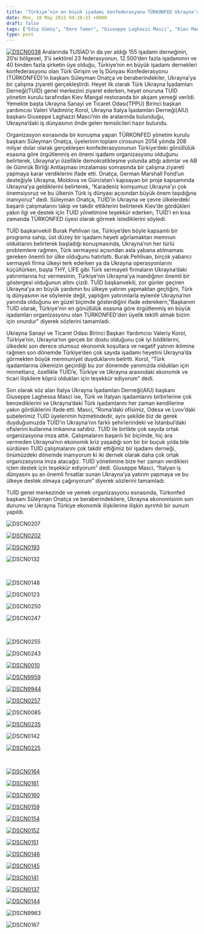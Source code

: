 ```yaml
---
title: 'Türkiye’nin en büyük işadamı konfederasyonu TÜRKONFED Ukrayna’da TUİD’in konuğuydu'
date: Mon, 18 May 2015 04:26:33 +0000
draft: false
tags: ["Edip Gümüş", "Emre Tamer", "Giuseppe Laghazzi Masci", "Kiev Mangal restoran", "Süleyman Onatça", "TPPU", "TUİD (Türk Ukrayna İşadamları Derneği)", "türkonfed", "Türkonfed Ukrayna", "TUSİAD", "Ukrayna İtalya İşadamları Derneği", "Ukrayna Sanayi ve Ticaret Odası", "Valeri Vladimiriç Korol"]
type: post
---
```


[![DSCN0038](http://burakpehlivan.org/wp-content/uploads/2015/05/DSCN0038.jpg)](http://burakpehlivan.org/wp-content/uploads/2015/05/DSCN0038.jpg)
Aralarında TUSİAD’ın da yer aldığı 155 işadamı derneğinin, 20’si bölgesel, 3’ü sektörel 23 federasyonun, 12.500’den fazla işadamının ve 40 binden fazla şirketin üye olduğu, Türkiye’nin en büyük işadamı dernekleri konfederasyonu olan Türk Girişim ve İş Dünyası Konfederasyonu (TÜRKONFED)’in başkanı Süleyman Onatça ve beraberindekiler, Ukrayna’ya bir çalışma ziyareti gerçekleştirdi. Heyet ilk olarak Türk Ukrayna İşadamları Derneği(TUİD) genel merkezini ziyaret ederken, heyet onuruna TUİD yönetim kurulu tarafından Kiev Mangal restoranda bir akşam yemeği verildi. Yemekte başta Ukrayna Sanayi ve Ticaret Odası(TPPU) Birinci başkan yardımcısı Valeri Vladimiriç Korol, Ukrayna İtalya İşadamları Derneği(AIU) başkanı Giuseppe Laghazzi Masci’nin de aralarında bulunduğu, Ukrayna’daki iş dünyasının önde gelen temsilcileri hazır bulundu.

Organizasyon esnasında bir konuşma yapan TÜRKONFED yönetim kurulu başkanı Süleyman Onatça, üyelerinin toplam cirosunun 2014 yılında 208 milyar dolar olarak gerçekleşen konfederasyonunun Türkiye’deki gönüllülük esasına göre örgütlenmiş en önemi işadamı organizasyonu olduğunu belirterek, Ukrayna’yı özellikle demokratikleşme yolunda attığı adımlar ve AB ile Gümrük Birliği Antlaşması imzalaması sonrasında bir çalışma ziyareti yapmaya karar verdiklerini ifade etti. Onatça, German Marshall Fond’un desteğiyle Ukrayna, Moldova ve Gürcistan’ı kapsayan bir proje kapsamında Ukrayna’ya geldiklerini belirterek, “Karadeniz komşumuz Ukrayna’yı çok önemsiyoruz ve bu ülkenin Türk iş dünyası açısından büyük önem taşıdığına inanıyoruz” dedi. Süleyman Onatça, TUİD’in Ukrayna ve çevre ülkelerdeki başarılı çalışmalarını takip ve takdir ettiklerini belirterek Kiev’de gördükleri yakın ilgi ve destek için TUİD yönetimine teşekkür ederken, TUİD’i en kısa zamanda TÜRKONFED üyesi olarak görmek istediklerini söyledi.

TUİD başkanvekili Burak Pehlivan ise, Türkiye’den böyle kapsamlı bir programa sahip, üst düzey bir işadamı heyeti ağırlamaktan memnun olduklarını belirterek başladığı konuşmasında, Ukrayna’nın her türlü problemlere rağmen, Türk sermayesi açısından asla yabana atılmaması gereken önemli bir ülke olduğunu hatırlattı. Burak Pehlivan, birçok yabancı sermayeli firma ülkeyi terk ederken ya da Ukrayna operasyonlarını küçültürken, başta THY, LİFE gibi Türk sermayeli firmaların Ukrayna’daki yatırımlarına hız vermesinin, Türkiye’nin Ukrayna’ya inandığının önemli bir göstergesi olduğunun altını çizdi. TUİD başkanvekili, zor günler geçiren Ukrayna’ya en büyük yardımın bu ülkeye yatırım yapmaktan geçtiğini, Türk iş dünyasının ise söylemle değil, yaptığım yatırımlarla eylemle Ukrayna’nın yanında olduğunu en güzel biçimde gösterdiğini ifade ederekern,"Başkanım TUİD olarak, Türkiye'nin en gönüllülük esasına göre örgütlenmiş en büyük işadamları organizasyonu olan TÜRKONFED'den üyelik teklifi almak bizim için onurdur" diyerek sözlerini tamamladı.

Ukrayna Sanayi ve Ticaret Odası Birinci Başkan Yardımcısı Valeriy Korol, Türkiye’nin, Ukrayna’nın gerçek bir dostu olduğunu çok iyi bildiklerini, ülkedeki son derece olumsuz ekonomik koşullara ve negatif yatırım iklimine rağmen son dönemde Türkiye’den çok sayıda işadamı heyetini Ukrayna’da görmekten büyük memnuniyet duyduklarını belirtti. Korol, “Türk işadamlarına ülkemizin geçirdiği bu zor dönemde yanımızda oldukları için minnettarız, özellikle TUİD’e, Türkiye ve Ukrayna arasındaki ekonomik ve ticari ilişkilere köprü oldukları için teşekkür ediyorum” dedi.

Son olarak söz alan İtalya Ukrayna İşadamları Derneği(AIU) başkanı Giuseppe Laghessa Masci ise, Türk ve İtalyan işadamlarını birbirlerine çok benzediklerini ve Ukrayna’daki Türk işadamlarını her zaman kendilerine yakın gördüklerini ifade etti. Masci, “Roma’daki ofisimiz, Odesa ve Lvov’daki şubelerimiz TUİD üyelerimin hizmetindedir, aynı şekilde biz de gerek duyduğumuzda TUİD’in Ukrayna’nın farklı şehirlerindeki ve İstanbul’daki ofislerini kullanma imkanına sahibiz. TUİD ile birlikte çok sayıda ortak organizasyona imza attık. Çalışmalarını başarılı bir biçimde, hiç ara vermeden Ukrayna’nın ekonomik kriz yaşadığı son bir bir buçuk yılda bile sürdüren TUİD çalışmalarını çok takdir ettiğimiz bir işadamı derneği, önümüzdeki dönemde inanıyorum ki iki dernek olarak daha çok ortak organizasyona imza atacağız. TUİD yönetimine bize her zaman verdikleri içten destek için teşekkür ediyorum” dedi. Giuseppe Masci, “İtalyan iş dünyasını şu an önemli fırsatlar sunan Ukrayna’ya yatırım yapmaya ve bu ülkeye destek olmaya çağırıyorum” diyerek sözlerini tamamladı.

TUİD genel merkezinde ve yemek organizasyonu esnasında, Türkonfed başkanı Süleyman Onatça ve beraberindekilere, Ukrayna ekonomisinin son durumu ve Ukrayna Türkiye ekonomik ilişkilerine ilişkin ayrıntılı bir sunum yapıldı.

![DSCN0207](http://burakpehlivan.org/wp-content/uploads/2015/05/DSCN0207.jpg)

[![DSCN0202](http://burakpehlivan.org/wp-content/uploads/2015/05/DSCN0202.jpg)](http://burakpehlivan.org/wp-content/uploads/2015/05/DSCN0202.jpg)

[![DSCN0193](http://burakpehlivan.org/wp-content/uploads/2015/05/DSCN0193.jpg)](http://burakpehlivan.org/wp-content/uploads/2015/05/DSCN0193.jpg)

![DSCN0132](http://burakpehlivan.org/wp-content/uploads/2015/05/DSCN0132.jpg)

 

![DSCN0148](http://burakpehlivan.org/wp-content/uploads/2015/05/DSCN0148.jpg)

![DSCN0123](http://burakpehlivan.org/wp-content/uploads/2015/05/DSCN0123.jpg)

![DSCN0250](http://burakpehlivan.org/wp-content/uploads/2015/05/DSCN0250.jpg)

![DSCN0247](http://burakpehlivan.org/wp-content/uploads/2015/05/DSCN0247.jpg)

 

![DSCN0255](http://burakpehlivan.org/wp-content/uploads/2015/05/DSCN0255.jpg)

![DSCN0243](http://burakpehlivan.org/wp-content/uploads/2015/05/DSCN0243.jpg)

[![DSCN0010](http://burakpehlivan.org/wp-content/uploads/2015/05/DSCN0010.jpg)](http://burakpehlivan.org/wp-content/uploads/2015/05/DSCN0010.jpg)

[![DSCN9959](http://burakpehlivan.org/wp-content/uploads/2015/05/DSCN9959.jpg)](http://burakpehlivan.org/wp-content/uploads/2015/05/DSCN9959.jpg)

[![DSCN9944](http://burakpehlivan.org/wp-content/uploads/2015/05/DSCN9944.jpg)](http://burakpehlivan.org/wp-content/uploads/2015/05/DSCN9944.jpg)

[![DSCN0257](http://burakpehlivan.org/wp-content/uploads/2015/05/DSCN0257.jpg)](http://burakpehlivan.org/wp-content/uploads/2015/05/DSCN0257.jpg)

![DSCN0085](http://burakpehlivan.org/wp-content/uploads/2015/05/DSCN0085.jpg)

[![DSCN0235](http://burakpehlivan.org/wp-content/uploads/2015/05/DSCN0235.jpg)](http://burakpehlivan.org/wp-content/uploads/2015/05/DSCN0235.jpg)

![DSCN0142](http://burakpehlivan.org/wp-content/uploads/2015/05/DSCN0142.jpg)

[![DSCN0225](http://burakpehlivan.org/wp-content/uploads/2015/05/DSCN0225.jpg)](http://burakpehlivan.org/wp-content/uploads/2015/05/DSCN0225.jpg)

 

[![DSCN0164](http://burakpehlivan.org/wp-content/uploads/2015/05/DSCN0164.jpg)](http://burakpehlivan.org/wp-content/uploads/2015/05/DSCN0164.jpg)

[![DSCN0161](http://burakpehlivan.org/wp-content/uploads/2015/05/DSCN0161.jpg)](http://burakpehlivan.org/wp-content/uploads/2015/05/DSCN0161.jpg)

[![DSCN0160](http://burakpehlivan.org/wp-content/uploads/2015/05/DSCN0160.jpg)](http://burakpehlivan.org/wp-content/uploads/2015/05/DSCN0160.jpg)

[![DSCN0159](http://burakpehlivan.org/wp-content/uploads/2015/05/DSCN0159.jpg)](http://burakpehlivan.org/wp-content/uploads/2015/05/DSCN0159.jpg)

[![DSCN0154](http://burakpehlivan.org/wp-content/uploads/2015/05/DSCN0154.jpg)](http://burakpehlivan.org/wp-content/uploads/2015/05/DSCN0154.jpg)

[![DSCN0152](http://burakpehlivan.org/wp-content/uploads/2015/05/DSCN0152.jpg)](http://burakpehlivan.org/wp-content/uploads/2015/05/DSCN0152.jpg)

[![DSCN0151](http://burakpehlivan.org/wp-content/uploads/2015/05/DSCN0151.jpg)](http://burakpehlivan.org/wp-content/uploads/2015/05/DSCN0151.jpg)

[![DSCN0146](http://burakpehlivan.org/wp-content/uploads/2015/05/DSCN0146.jpg)](http://burakpehlivan.org/wp-content/uploads/2015/05/DSCN0146.jpg)

[![DSCN0145](http://burakpehlivan.org/wp-content/uploads/2015/05/DSCN0145.jpg)](http://burakpehlivan.org/wp-content/uploads/2015/05/DSCN0145.jpg)

[![DSCN0141](http://burakpehlivan.org/wp-content/uploads/2015/05/DSCN0141.jpg)](http://burakpehlivan.org/wp-content/uploads/2015/05/DSCN0141.jpg)

[![DSCN0137](http://burakpehlivan.org/wp-content/uploads/2015/05/DSCN0137.jpg)](http://burakpehlivan.org/wp-content/uploads/2015/05/DSCN0137.jpg)

[![DSCN0144](http://burakpehlivan.org/wp-content/uploads/2015/05/DSCN0144.jpg)](http://burakpehlivan.org/wp-content/uploads/2015/05/DSCN0144.jpg)

![DSCN9963](http://burakpehlivan.org/wp-content/uploads/2015/05/DSCN9963.jpg)

![DSCN0167](http://burakpehlivan.org/wp-content/uploads/2015/05/DSCN0167.jpg)

